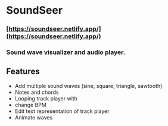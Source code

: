 # SoundSeer 
### **[https://soundseer.netlify.app/](https://soundseer.netlify.app/)**
###  Sound wave visualizer and audio player.
## Features
- Add multiple sound waves (sine, square, triangle, sawtooth)
- Notes and chords
- Looping track player with 
- change BPM 
- Edit text representation of track player
- Animate waves

